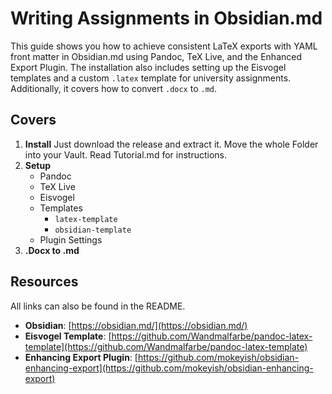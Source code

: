 # Writing Assignments in Obsidian.md

This guide shows you how to achieve consistent LaTeX exports with YAML front matter in Obsidian.md using Pandoc, TeX Live, and the Enhanced Export Plugin. The installation also includes setting up the Eisvogel templates and a custom `.latex` template for university assignments. Additionally, it covers how to convert `.docx` to `.md`.

## Covers

1. **Install**  Just download the release and extract it. Move the whole Folder into your Vault. Read Tutorial.md for instructions.
2. **Setup**
   - Pandoc
   - TeX Live
   - Eisvogel
   - Templates
     - `latex-template`
     - `obsidian-template`
   - Plugin Settings
3. **.Docx to .md**

## Resources

All links can also be found in the README.

- **Obsidian**: [https://obsidian.md/](https://obsidian.md/)
- **Eisvogel Template**: [https://github.com/Wandmalfarbe/pandoc-latex-template](https://github.com/Wandmalfarbe/pandoc-latex-template)
- **Enhancing Export Plugin**: [https://github.com/mokeyish/obsidian-enhancing-export](https://github.com/mokeyish/obsidian-enhancing-export)